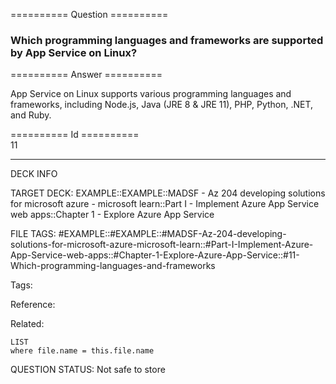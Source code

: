 ========== Question ==========  

### Which programming languages and frameworks are supported by App Service on Linux?  

========== Answer ==========  

App Service on Linux supports various programming languages and frameworks,
including Node.js, Java (JRE 8 & JRE 11), PHP, Python, .NET, and Ruby.

========== Id ==========  
11

---

DECK INFO

TARGET DECK: EXAMPLE::EXAMPLE::MADSF - Az 204 developing solutions for microsoft azure - microsoft learn::Part I - Implement Azure App Service web apps::Chapter 1 - Explore Azure App Service

FILE TAGS: #EXAMPLE::#EXAMPLE::#MADSF-Az-204-developing-solutions-for-microsoft-azure-microsoft-learn::#Part-I-Implement-Azure-App-Service-web-apps::#Chapter-1-Explore-Azure-App-Service::#11-Which-programming-languages-and-frameworks

Tags:

Reference:

Related:

```dataview
LIST
where file.name = this.file.name
```

QUESTION STATUS: Not safe to store
